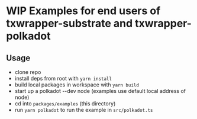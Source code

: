 # WIP Examples for end users of txwrapper-substrate and txwrapper-polkadot

## Usage
 - clone repo
 - install deps from root with `yarn install`
 - build local packages in workspace with `yarn build`
 - start up a polkadot --dev node (examples use default local address of node)
 - cd into `packages/examples` (this directory)
 - run `yarn polkadot` to run the example in `src/polkadot.ts`
